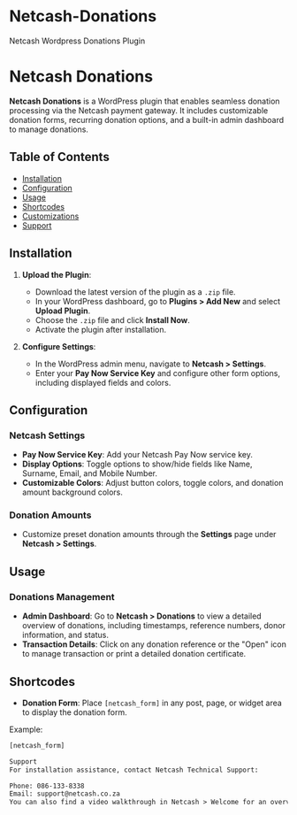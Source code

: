 # Netcash-Donations
Netcash Wordpress Donations Plugin
# Netcash Donations

**Netcash Donations** is a WordPress plugin that enables seamless donation processing via the Netcash payment gateway. It includes customizable donation forms, recurring donation options, and a built-in admin dashboard to manage donations.

## Table of Contents
- [Installation](#installation)
- [Configuration](#configuration)
- [Usage](#usage)
- [Shortcodes](#shortcodes)
- [Customizations](#customizations)
- [Support](#support)

## Installation

1. **Upload the Plugin**:
   - Download the latest version of the plugin as a `.zip` file.
   - In your WordPress dashboard, go to **Plugins > Add New** and select **Upload Plugin**.
   - Choose the `.zip` file and click **Install Now**.
   - Activate the plugin after installation.

2. **Configure Settings**:
   - In the WordPress admin menu, navigate to **Netcash > Settings**.
   - Enter your **Pay Now Service Key** and configure other form options, including displayed fields and colors.

## Configuration

### Netcash Settings
- **Pay Now Service Key**: Add your Netcash Pay Now service key.
- **Display Options**: Toggle options to show/hide fields like Name, Surname, Email, and Mobile Number.
- **Customizable Colors**: Adjust button colors, toggle colors, and donation amount background colors.

### Donation Amounts
- Customize preset donation amounts through the **Settings** page under **Netcash > Settings**.

## Usage

### Donations Management
- **Admin Dashboard**: Go to **Netcash > Donations** to view a detailed overview of donations, including timestamps, reference numbers, donor information, and status.
- **Transaction Details**: Click on any donation reference or the "Open" icon to manage transaction or print a detailed donation certificate.

## Shortcodes

- **Donation Form**: Place `[netcash_form]` in any post, page, or widget area to display the donation form.
  
Example:
```html
[netcash_form]

Support
For installation assistance, contact Netcash Technical Support:

Phone: 086-133-8338
Email: support@netcash.co.za
You can also find a video walkthrough in Netcash > Welcome for an overview of plugin setup and configuration.
